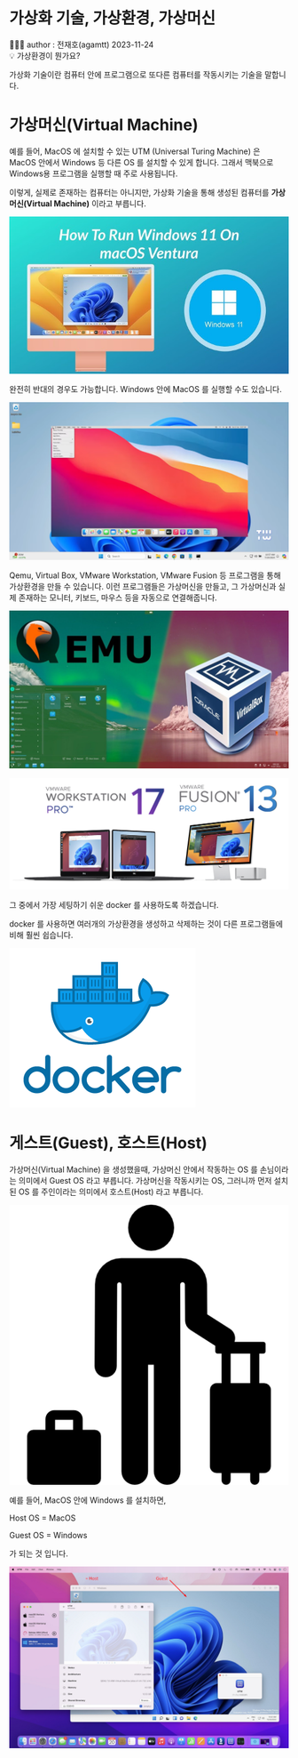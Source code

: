 # 가상화 기술, 가상환경, 가상머신

<aside>
👨🏻‍💻 author : 전재호(agamtt) 2023-11-24

</aside>

<aside>
💡 가상환경이 뭔가요?

</aside>

가상화 기술이란 컴퓨터 안에 프로그램으로 또다른 컴퓨터를 작동시키는 기술을 말합니다. 

# 가상머신(Virtual Machine)

예를 들어, MacOS 에 설치할 수 있는 UTM (Universal Turing Machine) 은 MacOS 안에서 Windows 등 다른 OS 를 설치할 수 있게 합니다. 그래서 맥북으로 Windows용 프로그램을 실행할 때 주로 사용됩니다.

이렇게, 실제로 존재하는 컴퓨터는 아니지만, 가상화 기술을 통해 생성된 컴퓨터를 **가상머신(Virtual Machine)** 이라고 부릅니다.

![image.png](image.png)

완전히 반대의 경우도 가능합니다. Windows 안에 MacOS 를 실행할 수도 있습니다.

![image.png](image%201.png)

Qemu, Virtual Box, VMware Workstation, VMware Fusion 등 프로그램을 통해 가상환경을 만들 수 있습니다. 이런 프로그램들은 가상머신을 만들고, 그 가상머신과 실제 존재하는 모니터, 키보드, 마우스 등을 자동으로 연결해줍니다.

![image.png](image%202.png)

![image.png](image%203.png)

그 중에서 가장 세팅하기 쉬운 docker 를 사용하도록 하겠습니다.

docker 를 사용하면 여러개의 가상환경을 생성하고 삭제하는 것이 다른 프로그램들에 비해 훨씬 쉽습니다. 

![image.png](image%204.png)

# 게스트(Guest), 호스트(Host)

가상머신(Virtual Machine) 을 생성했을때, 가상머신 안에서 작동하는 OS 를 손님이라는 의미에서 Guest OS 라고 부릅니다.  가상머신을 작동시키는 OS, 그러니까 먼저 설치된 OS 를 주인이라는 의미에서 호스트(Host) 라고 부릅니다.

![image.png](image%205.png)

예를 들어, MacOS 안에 Windows 를 설치하면, 

Host OS = MacOS

Guest OS = Windows

가 되는 것 입니다.

![image.png](image%206.png)